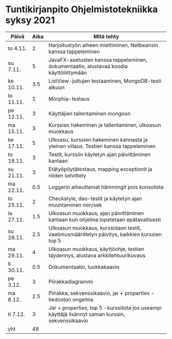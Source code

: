# Tuntikirjanpito Ohjelmistotekniikka syksy 2021

| Päivä | Aika | Mitä tehty |
|---|---|---|
to 4.11.|2|Harjoitustyön aiheen miettiminen, Netbeansin kanssa tappeleminen
su 7.11.|5|JavaFX-asetusten kanssa tappeleminen, dokumentaatio, alustavaa koodia käyttöliittymään
ke 10.11.|3.5|ListView-juttujen testaaminen, MongoDB-testi alkuun
to 11.11.|1|Morphia-testaus
pe 12.11.|3|Käyttäjien tallentaminen mongoon
ma 15.11.|3|Kurssien hakeminen ja tallentaminen, ulkoasun muokkaus
ke 17.11.|5|Ulkoasu, kurssien hakeminen kannasta ja yleinen viilaus. Testien kanssa tappeleminen
to 18.11.|3|Testit, kurssiin käytetyn ajan päivittäminen kantaan
su 21.11.|3|Etätyöpöytätestaus, mapping exceptionit ja niiden selvittely
ma 22.11.|0.5|Loggerin aiheuttamat hämmingit pois konsolista
to 25.11.|2|Checkstyle, dao-testit ja käytetyn ajan muuntaminen min/sek
la 27.11.|1.5|Ulkoasun muokkaus, ajan päivittäminen kantaan kun ohjelma lopetetaan epätavallisesti
su 28.11.|2.5|Ulkoasun muokkaus, kurssidaon testit, vaatimusmäärittelyn päivitys, kaikkien kurssien top 5
ma 29.11.|4|Ulkoasun muokkaus, käyttöohje, testien täydennys, alustava arkkitehtuurikuvaus
ti 30.11.|0.5|Dokumentaatio, luokkakaavio
pe 3.12.|3|Piirakkadiagrammi
ma 6.12.|2.5|Piirakka, sekvenssikaavio, jar + properties -tiedoston ongelma
ti 7.12.|3|Jar + properties, top 5 -kurssilista jos useampi käyttäjä lisännyt saman kurssin, sekvenssikaavio
|yht|48|
